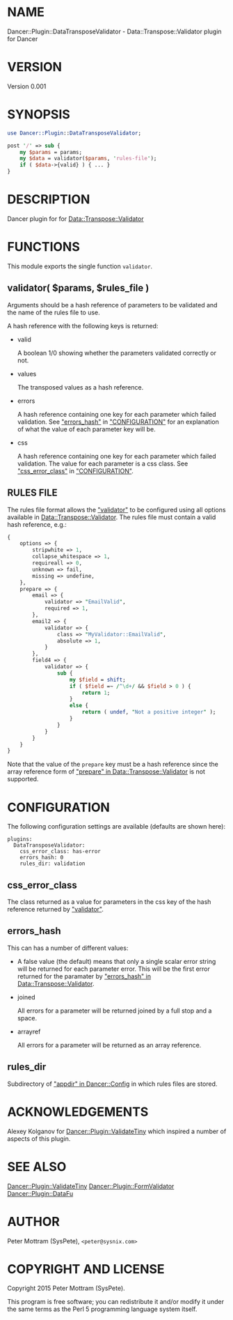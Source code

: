 # NAME

Dancer::Plugin::DataTransposeValidator - Data::Transpose::Validator plugin for Dancer

# VERSION

Version 0.001

# SYNOPSIS

```perl
use Dancer::Plugin::DataTransposeValidator;

post '/' => sub {
    my $params = params;
    my $data = validator($params, 'rules-file');
    if ( $data->{valid} ) { ... }
}
```

# DESCRIPTION

Dancer plugin for for [Data::Transpose::Validator](https://metacpan.org/pod/Data::Transpose::Validator)

# FUNCTIONS

This module exports the single function `validator`.

## validator( $params, $rules\_file )

Arguments should be a hash reference of parameters to be validated and the
name of the rules file to use.

A hash reference with the following keys is returned:

- valid

    A boolean 1/0 showing whether the parameters validated correctly or not.

- values

    The transposed values as a hash reference.

- errors

    A hash reference containing one key for each parameter which failed validation.
    See ["errors\_hash"](#errors_hash) in ["CONFIGURATION"](#configuration) for an explanation of what the value
    of each parameter key will be.

- css

    A hash reference containing one key for each parameter which failed validation.
    The value for each parameter is a css class. See ["css\_error\_class"](#css_error_class) in
    ["CONFIGURATION"](#configuration).

## RULES FILE

The rules file format allows the ["validator"](#validator) to be configured using
all options available in [Data::Transpose::Validator](https://metacpan.org/pod/Data::Transpose::Validator). The rules file
must contain a valid hash reference, e.g.: 

```perl
{
    options => {
        stripwhite => 1,
        collapse_whitespace => 1,
        requireall => 0,
        unknown => fail,
        missing => undefine,
    },
    prepare => {
        email => {
            validator => "EmailValid",
            required => 1,
        },
        email2 => {
            validator => {
                class => "MyValidator::EmailValid",
                absolute => 1,
            }
        },
        field4 => {
            validator => {
                sub {
                    my $field = shift;
                    if ( $field =~ /^\d+/ && $field > 0 ) {
                        return 1;
                    }
                    else {
                        return ( undef, "Not a positive integer" );
                    }
                }
            }
        }
    }
}
```

Note that the value of the `prepare` key must be a hash reference since the
array reference form of ["prepare" in Data::Transpose::Validator](https://metacpan.org/pod/Data::Transpose::Validator#prepare) is not supported.

# CONFIGURATION

The following configuration settings are available (defaults are
shown here):

```
plugins:
  DataTransposeValidator:
    css_error_class: has-error
    errors_hash: 0
    rules_dir: validation
```

## css\_error\_class

The class returned as a value for parameters in the css key of the hash
reference returned by ["validator"](#validator).

## errors\_hash

This can has a number of different values:

- A false value (the default) means that only a single scalar error string will
be returned for each parameter error. This will be the first error returned
for the paramater by ["errors\_hash" in Data::Transpose::Validator](https://metacpan.org/pod/Data::Transpose::Validator#errors_hash).
- joined

    All errors for a parameter will be returned joined by a full stop and a space.

- arrayref

    All errors for a parameter will be returned as an array reference.

## rules\_dir

Subdirectory of ["appdir" in Dancer::Config](https://metacpan.org/pod/Dancer::Config#appdir) in which rules files are stored.

# ACKNOWLEDGEMENTS

Alexey Kolganov for [Dancer::Plugin::ValidateTiny](https://metacpan.org/pod/Dancer::Plugin::ValidateTiny) which inspired a number
of aspects of this plugin.

# SEE ALSO

[Dancer::Plugin::ValidateTiny](https://metacpan.org/pod/Dancer::Plugin::ValidateTiny) [Dancer::Plugin::FormValidator](https://metacpan.org/pod/Dancer::Plugin::FormValidator)
[Dancer::Plugin::DataFu](https://metacpan.org/pod/Dancer::Plugin::DataFu)

# AUTHOR

Peter Mottram (SysPete), `<peter@sysnix.com>`

# COPYRIGHT AND LICENSE

Copyright 2015 Peter Mottram (SysPete).

This program is free software; you can redistribute it and/or modify
it under the same terms as the Perl 5 programming language system itself.

